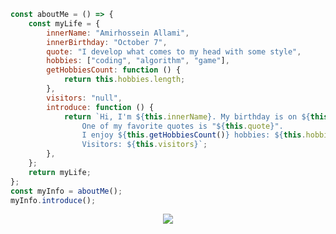 ```js
const aboutMe = () => {
    const myLife = {
        innerName: "Amirhossein Allami",
        innerBirthday: "October 7",
        quote: "I develop what comes to my head with some style",
        hobbies: ["coding", "algorithm", "game"],
        getHobbiesCount: function () {
            return this.hobbies.length;
        },
        visitors: "null",
        introduce: function () {
            return `Hi, I'm ${this.innerName}. My birthday is on ${this.innerBirthday}.
                One of my favorite quotes is "${this.quote}".
                I enjoy ${this.getHobbiesCount()} hobbies: ${this.hobbies.join(", ")}.
                Visitors: ${this.visitors}`;
        },
    };
    return myLife;
};
const myInfo = aboutMe();
myInfo.introduce();
```

<div align="center">
  <img src="https://skillicons.dev/icons?i=html,css,js,tailwind,bootstrap,regex,git,wordpress"/> 
</div>
